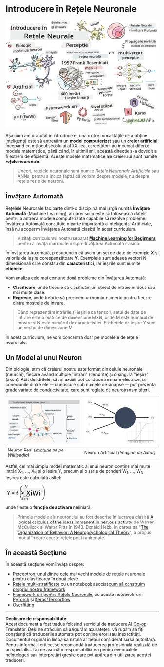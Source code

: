 <!--
CO_OP_TRANSLATOR_METADATA:
{
  "original_hash": "f862a99d88088163df12270e2f2ad6c3",
  "translation_date": "2025-10-03T12:53:03+00:00",
  "source_file": "lessons/3-NeuralNetworks/README.md",
  "language_code": "ro"
}
-->
# Introducere în Rețele Neuronale

![Rezumat al conținutului despre Introducerea în Rețele Neuronale într-un desen](../../../../translated_images/ai-neuralnetworks.1c687ae40bc86e834f497844866a26d3e0886650a67a4bbe29442e2f157d3b18.ro.png)

Așa cum am discutat în introducere, una dintre modalitățile de a obține inteligență este să antrenăm un **model computerizat** sau un **creier artificial**. Începând cu mijlocul secolului al XX-lea, cercetătorii au încercat diferite modele matematice, până când, în ultimii ani, această direcție s-a dovedit a fi extrem de eficientă. Aceste modele matematice ale creierului sunt numite **rețele neuronale**.

> Uneori, rețelele neuronale sunt numite *Rețele Neuronale Artificiale* sau ANNs, pentru a indica faptul că vorbim despre modele, nu despre rețele reale de neuroni.

## Învățare Automată

Rețelele Neuronale fac parte dintr-o disciplină mai largă numită **Învățare Automată** (Machine Learning), al cărei scop este să folosească datele pentru a antrena modele computerizate capabile să rezolve probleme. Învățarea Automată constituie o parte importantă a Inteligenței Artificiale, însă nu acoperim Învățarea Automată clasică în acest curriculum.

> Vizitați curriculumul nostru separat **[Machine Learning for Beginners](http://github.com/microsoft/ml-for-beginners)** pentru a învăța mai multe despre Învățarea Automată clasică.

În Învățarea Automată, presupunem că avem un set de date de exemple **X** și valorile de ieșire corespunzătoare **Y**. Exemplele sunt adesea vectori N-dimensionali care constau din **caracteristici**, iar ieșirile sunt numite **etichete**.

Vom analiza cele mai comune două probleme din Învățarea Automată:

* **Clasificare**, unde trebuie să clasificăm un obiect de intrare în două sau mai multe clase.
* **Regresie**, unde trebuie să prezicem un număr numeric pentru fiecare dintre mostrele de intrare.

> Când reprezentăm intrările și ieșirile ca tensori, setul de date de intrare este o matrice de dimensiune M&times;N, unde M este numărul de mostre și N este numărul de caracteristici. Etichetele de ieșire Y sunt un vector de dimensiune M.

În acest curriculum, ne vom concentra doar pe modelele de rețele neuronale.

## Un Model al unui Neuron

Din biologie, știm că creierul nostru este format din celule neuronale (neuroni), fiecare având multiple "intrări" (dendrite) și o singură "ieșire" (axon). Atât dendritele, cât și axonii pot conduce semnale electrice, iar conexiunile dintre ele — cunoscute sub numele de sinapse — pot prezenta grade variate de conductivitate, care sunt reglate de neurotransmițători.

![Model al unui Neuron](../../../../translated_images/synapse-wikipedia.ed20a9e4726ea1c6a3ce8fec51c0b9bec6181946dca0fe4e829bc12fa3bacf01.ro.jpg) | ![Model al unui Neuron](../../../../translated_images/artneuron.1a5daa88d20ebe6f5824ddb89fba0bdaaf49f67e8230c1afbec42909df1fc17e.ro.png)
----|----
Neuron Real *([Imagine](https://en.wikipedia.org/wiki/Synapse#/media/File:SynapseSchematic_lines.svg) de pe Wikipedia)* | Neuron Artificial *(Imagine de Autor)*

Astfel, cel mai simplu model matematic al unui neuron conține mai multe intrări X<sub>1</sub>, ..., X<sub>N</sub> și o ieșire Y, precum și o serie de ponderi W<sub>1</sub>, ..., W<sub>N</sub>. Ieșirea este calculată astfel:

<img src="../../../../translated_images/netout.1eb15eb76fd767313e067719f400cec4b0e5090239c3e997c29f6789d4c3c263.ro.png" alt="Y = f\left(\sum_{i=1}^N X_iW_i\right)" width="131" height="53" align="center"/>

unde f este o **funcție de activare** neliniară.

> Primele modele ale neuronului au fost descrise în lucrarea clasică [A logical calculus of the ideas immanent in nervous activity](https://www.cs.cmu.edu/~./epxing/Class/10715/reading/McCulloch.and.Pitts.pdf) de Warren McCullock și Walter Pitts în 1943. Donald Hebb, în cartea sa "[The Organization of Behavior: A Neuropsychological Theory](https://books.google.com/books?id=VNetYrB8EBoC)", a propus modul în care aceste rețele pot fi antrenate.

## În această Secțiune

În această secțiune vom învăța despre:
* [Perceptron](03-Perceptron/README.md), unul dintre cele mai vechi modele de rețele neuronale pentru clasificarea în două clase
* [Rețele multi-stratificate](04-OwnFramework/README.md) cu un notebook asociat [cum să construim propriul nostru framework](04-OwnFramework/OwnFramework.ipynb)
* [Framework-uri pentru Rețele Neuronale](05-Frameworks/README.md), cu aceste notebook-uri: [PyTorch](05-Frameworks/IntroPyTorch.ipynb) și [Keras/Tensorflow](05-Frameworks/IntroKerasTF.ipynb)
* [Overfitting](../../../../lessons/3-NeuralNetworks/05-Frameworks)

---

**Declinare de responsabilitate**:  
Acest document a fost tradus folosind serviciul de traducere AI [Co-op Translator](https://github.com/Azure/co-op-translator). Deși ne străduim să asigurăm acuratețea, vă rugăm să fiți conștienți că traducerile automate pot conține erori sau inexactități. Documentul original în limba sa natală ar trebui considerat sursa autoritară. Pentru informații critice, se recomandă traducerea profesională realizată de un specialist. Nu ne asumăm responsabilitatea pentru eventualele neînțelegeri sau interpretări greșite care pot apărea din utilizarea acestei traduceri.